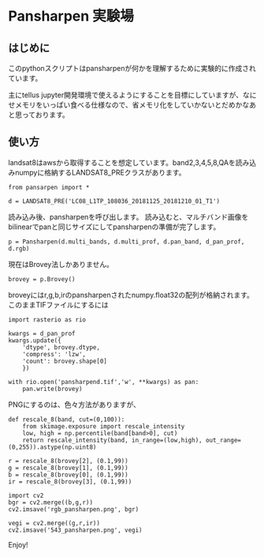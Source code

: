 # Pansharpen 実験場

## はじめに

このpythonスクリプトはpansharpenが何かを理解するために実験的に作成されています。

主にtellus jupyter開発環境で使えるようにすることを目標にしていますが、なにせメモリをいっぱい食べる仕様なので、省メモリ化をしていかないとだめかなあと思っております。

## 使い方

landsat8はawsから取得することを想定しています。band2,3,4,5,8,QAを読み込みnumpyに格納するLANDSAT8_PREクラスがあります。

```
from pansarpen import *

d = LANDSAT8_PRE('LC08_L1TP_108036_20181125_20181210_01_T1')
```

読み込み後、pansharpenを呼び出します。
読み込むと、マルチバンド画像をbilinearでpanと同じサイズにしてpansharpenの準備が完了します。

```
p = Pansharpen(d.multi_bands, d.multi_prof, d.pan_band, d_pan_prof, d.rgb)
```

現在はBrovey法しかありません。

```
brovey = p.Brovey()
```

broveyにはr,g,b,irのpansharpenされたnumpy.float32の配列が格納されます。
このままTIFファイルにするには

```
import rasterio as rio

kwargs = d_pan_prof
kwargs.update({
	'dtype', brovey.dtype,
	'compress': 'lzw',
	'count': brovey.shape[0]
	})

with rio.open('pansharpend.tif','w', **kwargs) as pan:
	pan.write(brovey)
```

PNGにするのは、色々方法がありますが、

```
def rescale_8(band, cut=(0,100)):
	from skimage.exposure import rescale_intensity
	low, high = np.percentile(band[band>0], cut)
	return rescale_intensity(band, in_range=(low,high), out_range=(0,255)).astype(np.uint8)

r = rescale_8(brovey[2], (0.1,99))
g = rescale_8(brovey[1], (0.1,99))
b = rescale_8(brovey[0], (0.1,99))
ir = rescale_8(brovey[3], (0.1,99))

import cv2
bgr = cv2.merge((b,g,r))
cv2.imsave('rgb_pansharpen.png', bgr)

vegi = cv2.merge((g,r,ir))
cv2.imsave('543_pansharpen.png', vegi)
```

Enjoy!
